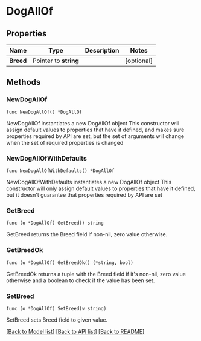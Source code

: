 # DogAllOf

## Properties

Name | Type | Description | Notes
------------ | ------------- | ------------- | -------------
**Breed** | Pointer to **string** |  | [optional] 

## Methods

### NewDogAllOf

`func NewDogAllOf() *DogAllOf`

NewDogAllOf instantiates a new DogAllOf object
This constructor will assign default values to properties that have it defined,
and makes sure properties required by API are set, but the set of arguments
will change when the set of required properties is changed

### NewDogAllOfWithDefaults

`func NewDogAllOfWithDefaults() *DogAllOf`

NewDogAllOfWithDefaults instantiates a new DogAllOf object
This constructor will only assign default values to properties that have it defined,
but it doesn't guarantee that properties required by API are set

### GetBreed

`func (o *DogAllOf) GetBreed() string`

GetBreed returns the Breed field if non-nil, zero value otherwise.

### GetBreedOk

`func (o *DogAllOf) GetBreedOk() (*string, bool)`

GetBreedOk returns a tuple with the Breed field if it's non-nil, zero value otherwise
and a boolean to check if the value has been set.

### SetBreed

`func (o *DogAllOf) SetBreed(v string)`

SetBreed sets Breed field to given value.


[[Back to Model list]](../README.md#documentation-for-models) [[Back to API list]](../README.md#documentation-for-api-endpoints) [[Back to README]](../README.md)


